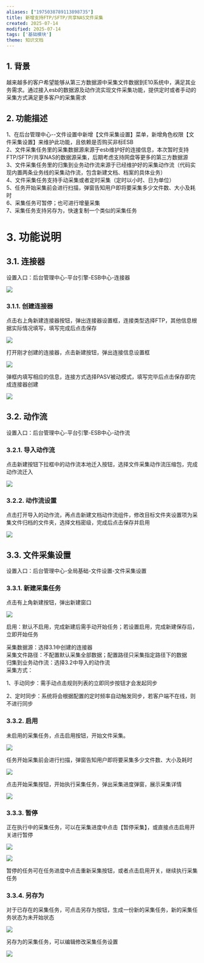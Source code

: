 ```yaml
---
aliases: ["1975038789113898735"]
title: 新增支持FTP/SFTP/共享NAS文件采集
created: 2025-07-14
modified: 2025-07-14
tags: ['基础模块']
theme: 知识文档
---
```


## 1. **背景**

越来越多的客户希望能够从第三方数据源中采集文件数据到E10系统中，满足其业务需求。通过接入esb的数据源及动作流实现文件采集功能，提供定时或者手动的采集方式满足更多客户的采集需求

## 2. **功能描述**

1、在后台管理中心--文件设置中新增【文件采集设置】菜单，新增角色权限【文件采集设置】来维护此功能，且依赖是否购买非标ESB  
2、文件采集任务里的采集数据源来源于esb维护好的连接信息，本次暂时支持FTP/SFTP/共享NAS的数据源采集，后期考虑支持网盘等更多的第三方数据源  
3、文件采集任务里的归集到业务动作流来源于已经维护好的采集动作流（代码实现内置两条业务线的采集动作流，包含新建文档、档案的具体业务）  
4、文件采集任务支持手动采集或者定时采集（定时以小时、日为单位）  
5、任务开始采集前会进行扫描，弹窗告知用户即将要采集多少文件数、大小及耗时  
6、采集任务可暂停；也可进行增量采集  
7、采集任务支持另存为，快速复制一个类似的采集任务

# 3. **功能说明**

## 3.1. **连接器**

设置入口：后台管理中心-平台引擎-ESB中心-连接器

![](c65601a986b421778a03324b7efc019f.jpg)

### 3.1.1. **创建连接器**

点击右上角新建连接器按钮，弹出连接器设置框，连接类型选择FTP，其他信息根据实际情况填写，填写完成后点击保存

![](cf758bd2f72506f0455943d0746d156b.jpg)

打开刚才创建的连接器，点击新建按钮，弹出连接信息设置框

![](f4d77c37dc55bc4124df29ebc9e9fcca.jpg)

弹框内填写相应的信息，连接方式选择PASV被动模式，填写完毕后点击保存即完成连接器创建

![](8d622af9fb953462de1d7c61d45cbf4c.jpg)

## 3.2. **动作流**

设置入口：后台管理中心-平台引擎-ESB中心-动作流

### 3.2.1. **导入动作流**

点击新建按钮下拉框中的动作流本地迁入按钮，选择文件采集动作流压缩包，完成动作流迁入

![](d4878f300b09360a339ea13ff686b8f0.jpg)

### 3.2.2. **动作流设置**

点击打开导入的动作流，再点击新建文档动作流组件，修改目标文件夹设置项为采集文件归档的文件夹，选择文档密级，完成后点击保存并启用

![](0336e24ba403d30f1e2f37d6d5ea4567.jpg)

## 3.3. **文件采集设置**

设置入口：后台管理中心-全局基础-文件设置-文件采集设置

### 3.3.1. **新建采集任务**

点击有上角新建按钮，弹出新建窗口

![](bac43a6a8a5a91fd956ebdf2f6870dc0.jpg)

启用：默认不启用，完成新建后需手动开始任务；若设置启用，完成新建保存后，立即开始任务

采集数据源：选择3.1中创建的连接器  
采集文件路径：不配置默认采集全部数据；配置路径只采集指定路径下的数据  
归集到业务动作流：选择3.2中导入的动作流  
采集方式：

1、手动同步：需手动点击规则列表的立即同步按钮才会发起同步

2、定时同步：系统将会根据配置的定时频率自动触发同步，若客户端不在线，则不进行同步

### 3.3.2. **启用**

未启用的采集任务，点击启用按钮，开始文件采集。

![](aaa964b3008002fdb8cf090426df461f.jpg)

任务开始采集前会进行扫描，弹窗告知用户即将要采集多少文件数、大小及耗时

![](5bce34bfff58dcd6d39595664bfc37b4.jpg)

点击开始采集按钮，开始执行采集任务，弹出采集进度弹窗，展示采集详情

![](1a1f94ba1e13884f12f33f1008d97be7.jpg)

### 3.3.3. **暂停**

正在执行中的采集任务，可以在采集进度中点击【暂停采集】，或直接点击启用开关进行暂停

![](507e51e2d65638e0ce5515ecc9506af0.jpg)

![](2c46a81b2302a164e227d623651ef803.jpg)

暂停的任务可在任务进度中点击重新采集按钮，或者点击启用开关，继续执行采集任务

### 3.3.4. **另存为**

对于已存在的采集任务，可点击另存为按钮，生成一份新的采集任务，新的采集任务状态为未开始状态

![](989a72a291e090cbb6dd4d983f14b979.jpg)

另存为的采集任务，可以编辑修改采集任务设置

![](e296e9c40eb1cd098a6294ee4ea180ff.jpg)

###